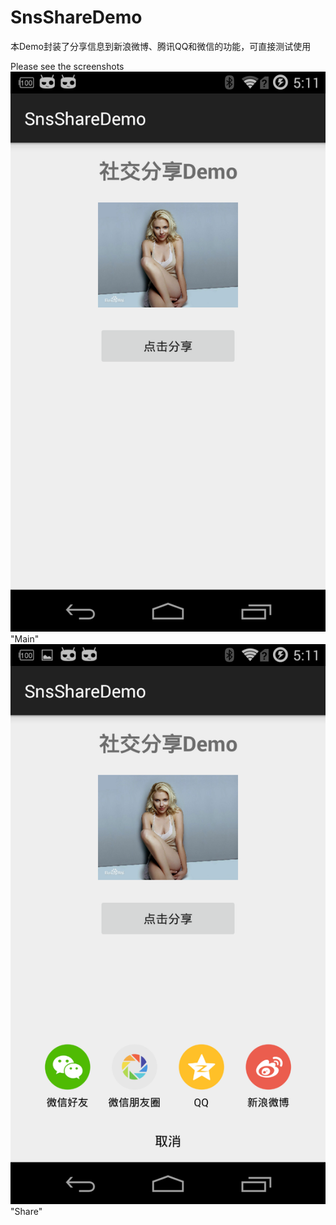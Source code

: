 # SnsShareDemo

本Demo封装了分享信息到新浪微博、腾讯QQ和微信的功能，可直接测试使用

Please see the screenshots
![Screenshot](https://github.com/Tinker-S/SnsShareDemo/blob/master/Screenshots/main.png) "Main"
![Screenshot](https://github.com/Tinker-S/SnsShareDemo/blob/master/Screenshots/share.png) "Share"